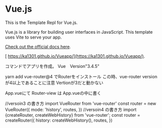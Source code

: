 # Vue.js

This is the Template Repl for Vue.js.

Vue.js is a library for building user interfaces in JavaScript. This template uses Vite to serve your app.

[Check out the official docs here](https://vuejs.org/).

[ https://ka1301.github.io/Vueapp/](https://ka1301.github.io/Vueapp/).

コマンドでアプリを作成。
Vue　Version"3.4.5"

yarn add vue-router@4 でRouterをインストール
この時、vue-router versionが4以上であることに注意
Vertionが3だと動かない

App.vueにて
Router-view は App.vueの中に書く



//versoin3 の書き方
import VueRouter from 'vue-router'
  const router = new VueRouter({
 	mode: 'history',
	routes,
})
//versoin4 の書き方
import {createRouter, createWebHistory} from 'vue-router';
const router = createRouter({
  history: createWebHistory(),
  routes,
})